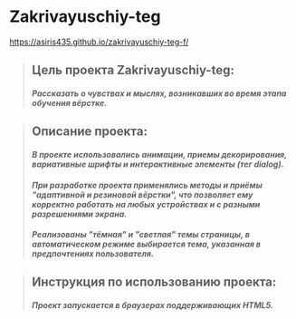 # __Zakrivayuschiy-teg__
https://asiris435.github.io/zakrivayuschiy-teg-f/
>## Цель проекта Zakrivayuschiy-teg: 
>#### _Рассказать о чувствах и мыслях, возникавших во время этапа обучения вёрстке._   

>## Описание проекта:
>#### _В проекте использовались анимации, приемы декорирования, вариативные шрифты и интерактивные элементы (тег dialog)._
>#### _При разработке проекта применялись методы и приёмы "адаптивной и резиновой вёрстки", что позволяет ему корректно работать на любых устройствах и с разными разрешениями экрана._
>#### _Реализованы "тёмная" и "светлая" темы страницы, в автоматическом режиме выбирается тема, указанная в предпочтениях пользователя._

>## Инструкция по использованию проекта:
>#### _Проект запускается в браузерах поддерживающих HTML5._
